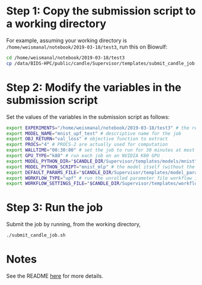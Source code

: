 # Step 1: Copy the submission script to a working directory

For example, assuming your working directory is `/home/weismanal/notebook/2019-03-18/test3`, run this on Biowulf:

```bash
cd /home/weismanal/notebook/2019-03-18/test3
cp /data/BIDS-HPC/public/candle/Supervisor/templates/submit_candle_job.sh .
```

# Step 2: Modify the variables in the submission script

Set the values of the variables in the submission script as follows:

```bash
export EXPERIMENTS="/home/weismanal/notebook/2019-03-18/test3" # the results of the UPF job will be placed here
export MODEL_NAME="mnist_upf_test" # descriptive name for the job
export OBJ_RETURN="val_loss" # objective function to extract
export PROCS="4" # PROCS-2 are actually used for computation
export WALLTIME="00:30:00" # set the job to run for 30 minutes at most
export GPU_TYPE="k80" # run each job on an NVIDIA K80 GPU
export MODEL_PYTHON_DIR="$CANDLE_DIR/Supervisor/templates/models/mnist" # directory containing the model (note $CANDLE_DIR is already set for Biowulf)
export MODEL_PYTHON_SCRIPT="mnist_mlp" # the model itself (without the ".py" extension)
export DEFAULT_PARAMS_FILE="$CANDLE_DIR/Supervisor/templates/model_params/mnist1.txt" # set the default parameters for the model
export WORKFLOW_TYPE="upf" # run the unrolled parameter file workflow in CANDLE (this is the default)
export WORKFLOW_SETTINGS_FILE="$CANDLE_DIR/Supervisor/templates/workflow_settings/upf3.txt" # specify the unrolled parameters file
```

# Step 3: Run the job

Submit the job by running, from the working directory,

```bash
./submit_candle_job.sh
```

# Notes

See the README [here](https://github.com/ECP-CANDLE/Supervisor/tree/develop/templates/README.md) for more details.